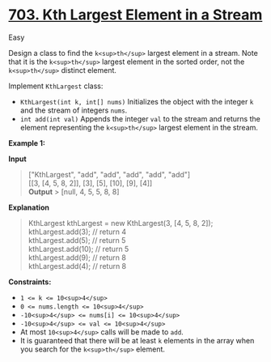 # [703\. Kth Largest Element in a Stream](https://leetcode.com/problems/kth-largest-element-in-a-stream/)

Easy

Design a class to find the `k<sup>th</sup>` largest element in a stream. Note that it is the `k<sup>th</sup>` largest element in the sorted order, not the `k<sup>th</sup>` distinct element.

Implement `KthLargest` class:

- `KthLargest(int k, int[] nums)` Initializes the object with the integer `k` and the stream of integers `nums`.
- `int add(int val)` Appends the integer `val` to the stream and returns the element representing the `k<sup>th</sup>` largest element in the stream.

**Example 1:**

**Input**

> \["KthLargest", "add", "add", "add", "add", "add"\]  
> \[\[3, \[4, 5, 8, 2\]\], \[3\], \[5\], \[10\], \[9\], \[4\]\]  
> **Output** > \[null, 4, 5, 5, 8, 8\]

**Explanation**

> KthLargest kthLargest = new KthLargest(3, \[4, 5, 8, 2\]);  
> kthLargest.add(3); // return 4  
> kthLargest.add(5); // return 5  
> kthLargest.add(10); // return 5  
> kthLargest.add(9); // return 8  
> kthLargest.add(4); // return 8

**Constraints:**

- `1 <= k <= 10<sup>4</sup>`
- `0 <= nums.length <= 10<sup>4</sup>`
- `-10<sup>4</sup> <= nums[i] <= 10<sup>4</sup>`
- `-10<sup>4</sup> <= val <= 10<sup>4</sup>`
- At most `10<sup>4</sup>` calls will be made to `add`.
- It is guaranteed that there will be at least `k` elements in the array when you search for the `k<sup>th</sup>` element.
